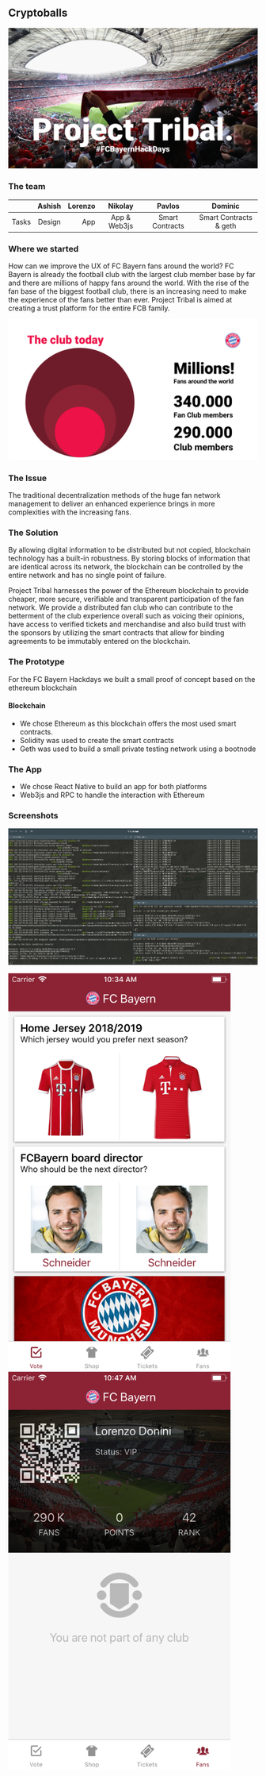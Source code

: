 ## Cryptoballs
![Project Tribal](https://github.com/motius/cryptoballs/blob/master/docs/presentation/Slide1.png?raw=true)

### The team

|         | Ashish           | Lorenzo  | Nikolay | Pavlos | Dominic |
|:------------- |:-------------:| -----:|:-------:|:------:|:-------:|
| Tasks | Design | App | App & Web3js | Smart Contracts | Smart Contracts & geth |

### Where we started

How can we improve the UX of FC Bayern fans around the world? FC Bayern is already the football club with the largest club member base by far and there are millions of happy fans around the world. With the rise of the fan base of the biggest football club, there is an increasing need to make the experience of the fans better than ever. Project Tribal is aimed at creating a trust platform for the entire FCB family.

![Project Tribal](https://github.com/motius/cryptoballs/blob/master/docs/presentation/Slide4.png?raw=true)

### The Issue
The traditional decentralization methods of the huge fan network management to deliver an enhanced experience brings in more complexities with the increasing fans.

### The Solution
By allowing digital information to be distributed but not copied, blockchain technology has a built-in robustness. By storing blocks of information that are identical across its network, the blockchain can be controlled by the entire network and has no single point of failure.

Project Tribal harnesses the power of the Ethereum blockchain to provide cheaper, more secure, verifiable and transparent participation of the fan network.
We provide a distributed fan club who can contribute to the betterment of the club experience overall such as voicing their opinions, have access to verified tickets and merchandise and also build trust with the sponsors by utilizing the smart contracts that allow for binding agreements to be immutably entered on the blockchain.

### The Prototype
For the FC Bayern Hackdays we built a small proof of concept based on the ethereum blockchain

#### Blockchain
- We chose Ethereum as this blockchain offers the most used smart contracts.
- Solidity was used to create the smart contracts
- Geth was used to build a small private testing network using a bootnode

### The App
- We chose React Native to build an app for both platforms
- Web3js and RPC to handle the interaction with Ethereum


### Screenshots
![Geth](https://github.com/motius/cryptoballs/blob/master/docs/screenshots/geth.png?raw=true)

<img src="https://github.com/motius/cryptoballs/blob/master/docs/screenshots/app1.png?raw=true" height="800"> <img src="https://github.com/motius/cryptoballs/blob/master/docs/screenshots/app2.png?raw=true" height="800">
